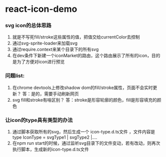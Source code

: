 # react-icon-demo



### svg icon的总体思路
1. 就是不写死fill/stroke这些属性的值，把值交给currentColor去控制
2. 通过svg-sprite-loader来加载svg
3. 通过require.context来某个目录下的所有svg
4. 在dev条件下新建一个iconMarket的路由，这个路由展示了所有的icon，目的是为了方便对icon进行预览


### 问题list:

1. 在chrome devtools上修改shadow dom的fill/stroke属性，页面不会实时更新？  答：是的，需要手动刷新网页
2. svg fill和stroke有啥区别？  答：stroke是形容轮廓的颜色，fill是形容填充的颜色

### 让icon的type具有类型的办法
1. 通过脚本获取所有的svg，然后生成一个 icon-type.d.ts文件 ，文件内容是 type IconType = svgType1 | svgType2 |....
2. 在npm run start的时候，通过监听svg目录下的文件变动，若有改动，则再次执行脚本，生成新的icon-type.d.ts文件


